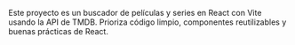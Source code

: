 <!-- Use this file to provide workspace-specific custom instructions to Copilot. For more details, visit https://code.visualstudio.com/docs/copilot/copilot-customization#_use-a-githubcopilotinstructionsmd-file -->

Este proyecto es un buscador de películas y series en React con Vite usando la API de TMDB. Prioriza código limpio, componentes reutilizables y buenas prácticas de React.
